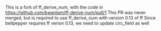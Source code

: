 This is a fork of ff_derive_num, with the code in https://github.com/kwantam/ff-derive-num/pull/1
This PR was never merged, but is required to use ff_derive_num with version 0.13 of ff
Since bellpepper requires ff verion 0.13, we need to update circ_field as well
